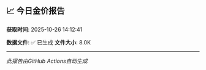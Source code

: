 ## 📈 今日金价报告

**获取时间**: 2025-10-26 14:12:41

**数据文件**: ✅ 已生成
**文件大小**: 8.0K

---
*此报告由GitHub Actions自动生成*
